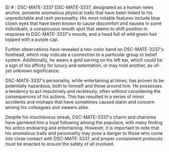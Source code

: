 ID # : DSC-MATE-3337
DSC-MATE-3337, designated as a human news anchor, presents anomalous physical traits that have been linked to his unpredictable and rash personality. His most notable features include blue clown eyes that have been known to cause discomfort and nausea in some individuals, a conspicuous mouth spot that seems to shift position in response to DSC-MATE-3337's moods, and a head full of wild green hair topped with a purple cap. 

Further observations have revealed a two-color band on DSC-MATE-3337's forehead, which may indicate a connection to a particular group or belief system. Additionally, he wears a gold earring on his left ear, which could be a sign of his affinity for luxury and ostentation, or may hold another, as-of-yet unknown significance.

DSC-MATE-3337's personality, while entertaining at times, has proven to be potentially hazardous, both to himself and those around him. He possesses a tendency to act impulsively and recklessly, often without considering the consequences of his actions. This has resulted in a series of minor accidents and mishaps that have sometimes caused alarm and concern among his colleagues and viewers alike. 

Despite his mischievous streak, DSC-MATE-3337's charm and charisma have garnered him a loyal following among the populace, with many finding his antics endearing and entertaining. However, it is important to note that his anomalous traits and personality may pose a danger to those who come into close contact with DSC-MATE-3337, and proper containment protocols must be enacted to ensure the safety of all involved.